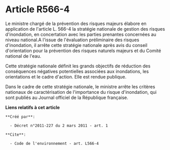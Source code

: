 # Article R566-4

Le ministre chargé de la prévention des risques majeurs élabore en application de l'article L. 566-4 la stratégie nationale
de gestion des risques d'inondation, en concertation avec les parties prenantes concernées au niveau national.A l'issue de
l'évaluation préliminaire des risques d'inondation, il arrête cette stratégie nationale après avis du conseil d'orientation
pour la prévention des risques naturels majeurs et du Comité national de l'eau.

Cette stratégie nationale définit les grands objectifs de réduction des conséquences négatives potentielles associées aux
inondations, les orientations et le cadre d'action. Elle est rendue publique.

Dans le cadre de cette stratégie nationale, le ministre arrête les critères nationaux de caractérisation de l'importance du
risque d'inondation, qui sont publiés au Journal officiel de la République française.

**Liens relatifs à cet article**

	**Créé par**:

	  - Décret n°2011-227 du 2 mars 2011 - art. 1

	**Cite**:

	  - Code de l'environnement - art. L566-4
